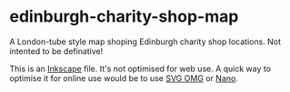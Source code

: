# edinburgh-charity-shop-map
A London-tube style map shoping Edinburgh charity shop locations. Not intented to be definative!

This is an [Inkscape](https://inkscape.org/) file. It's not optimised for web use. A quick way to optimise it for online use would be to use [SVG OMG](https://jakearchibald.github.io/svgomg/) or [Nano](https://vecta.io/nano).
